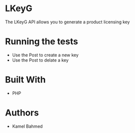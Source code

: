 # LKeyG
The LKeyG API allows you to generate a product licensing key
# Running the tests
* Use the Post <generate> to create a new key 
* Use the Post <delete> to delate a key
# Built With
* PHP
# Authors
* Kamel Bahmed
